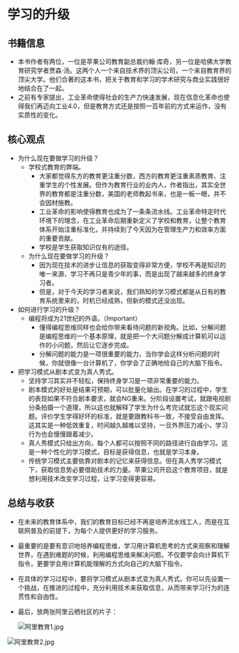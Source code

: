 # 学习的升级

## 书籍信息

- 本书作者有两位，一位是苹果公司教育副总裁约翰·库奇，另一位是哈佛大学教育研究学者贾森·汤。这两个人一个来自技术界的顶尖公司，一个来自教育界的顶尖大学。他们合著的这本书，把关于教育和学习的学术研究与商业实践很好地结合在了一起。
- 之前有专家提出，工业革命使得社会的生产力快速发展，现在信息化革命也使得我们再迈向工业4.0，但是教育方式还是按照一百年前的方式来运作，没有实质性的变化。

## 核心观点

- 为什么现在要做学习的升级？
  - 学校式教育的弊端。
    - 大家都觉得东方的教育更注重分数，西方的教育更注重素质教育、注重学生的个性发展。但作为教育行业的业内人，作者指出，其实全世界的教育都是注重分数，美国的老师教起书来，也是一板一眼，并不会因材施教。
    - 工业革命的影响使得教育也成为了一条条流水线。工业革命特定时代环境下的理念，在工业革命后期重新定义了学校和教育，让整个教育体系开始注重标准化，并持续到了今天因为在管理生产力和效率方面的重要贡献。
    - 学校是学生获取知识仅有的途径。
  - 为什么现在要做学习的升级？
    - 因为现在技术的进步让信息的获取变得非常方便，学校不再是知识的唯一来源，学习不再只是青少年的事，而是出现了越来越多的终身学习者。
    - 但是，对于今天的学习者来说，我们熟知的学习模式都是从日有的教育系统里来的，时机已经成熟，但新的模式还没出现。
- 如何进行学习的升级？
  - 编程将成为21世纪的外语。（Important）
    - 懂得编程思维同样也会给你带来看待问题的新视角。比如，分解问题是编程思维的一个基本原理，就是把一个大问题分解成计算机可以运作的小问题，然后让它逐步完成。
    - 分解问题的能力是一项很重要的能力，当你学会这样分析问题的时候，你就很像一台计算机了，你学会了正确地给自己的大脑下指令。
- 把学习模式从剧本式变为真人秀式。
  - 坚持学习其实并不轻松，保持终身学习是一项非常重要的能力。
  - 剧本模式的好处是结果可预期，可以批量化输出。在学习的过程中，学生的表现如果不符合剧本要求，就会NG重来。分阶段设置考试，就跟电视剧分条拍摄一个道理，所以这也就解释了学生为什么考完试就忘这个现实问题。评价学生学得好坏的标准，就是要跟教科书一致，不接受自由发挥。这其实是一种低效重复，时间越久越难以坚持，一旦外界压力减小，学习行为也会慢慢跟着减少。
  - 真人秀模式只给出方向，每个人都可以按照不同的路径进行自由学习。这是一种个性化的学习模式，目标是获得信息，也就是学习本身。
  - 传统学习模式主要依靠对剧本的记忆来获得信息。但在真人秀学习模式下，获取信息势必要借助技术的力量。苹果公司开启这个教育项目，就是想利用技术改变学习过程，让学习变得更容易。

## 总结与收获

- 在未来的教育体系中，我们的教育目标已经不再是培养流水线工人，而是在互联网普及的前提下，为每个人提供更好的学习服务。

- 最重要的是要有意识地培养编程思维，学习用计算机思考的方式来观察和理解世界，在遇到难题的时候，利用编程思维来解决问题。不仅要学会向计算机下指令，更要学会用计算机能理解的方式向自己的大脑下指令。

- 在具体的学习过程中，要将学习模式从剧本式变为真人秀式。你可以先设置一个挑战，在推进的过程中，充分利用技术来获取信息，从而带来学习行为的连贯性和自由性。

- 最后，放两张阿里云栖社区的片子：

  ![阿里教育1.jpg](http://pz38o5vs6.bkt.clouddn.com/%E9%98%BF%E9%87%8C%E6%95%99%E8%82%B21.jpg)

![阿里教育2.jpg](http://pz38o5vs6.bkt.clouddn.com/%E9%98%BF%E9%87%8C%E6%95%99%E8%82%B22.jpg)

